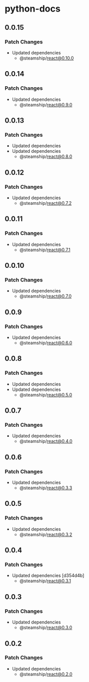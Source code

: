 # python-docs

## 0.0.15

### Patch Changes

- Updated dependencies
  - @steamship/react@0.10.0

## 0.0.14

### Patch Changes

- Updated dependencies
  - @steamship/react@0.9.0

## 0.0.13

### Patch Changes

- Updated dependencies
- Updated dependencies
  - @steamship/react@0.8.0

## 0.0.12

### Patch Changes

- Updated dependencies
  - @steamship/react@0.7.2

## 0.0.11

### Patch Changes

- Updated dependencies
  - @steamship/react@0.7.1

## 0.0.10

### Patch Changes

- Updated dependencies
  - @steamship/react@0.7.0

## 0.0.9

### Patch Changes

- Updated dependencies
  - @steamship/react@0.6.0

## 0.0.8

### Patch Changes

- Updated dependencies
- Updated dependencies
  - @steamship/react@0.5.0

## 0.0.7

### Patch Changes

- Updated dependencies
  - @steamship/react@0.4.0

## 0.0.6

### Patch Changes

- Updated dependencies
  - @steamship/react@0.3.3

## 0.0.5

### Patch Changes

- Updated dependencies
  - @steamship/react@0.3.2

## 0.0.4

### Patch Changes

- Updated dependencies [d354d4b]
  - @steamship/react@0.3.1

## 0.0.3

### Patch Changes

- Updated dependencies
  - @steamship/react@0.3.0

## 0.0.2

### Patch Changes

- Updated dependencies
  - @steamship/react@0.2.0
